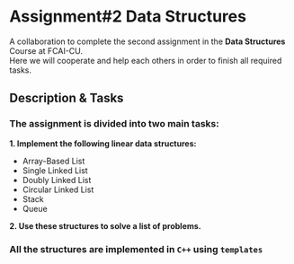 # Assignment#2 Data Structures
A collaboration to complete the second assignment in the **Data Structures** Course at FCAI-CU.\
Here we will cooperate and help each others in order to finish all required tasks.

## Description & Tasks
### The assignment is divided into two main tasks:

**1. Implement the following linear data structures:**

- Array-Based List
- Single Linked List
- Doubly Linked List
- Circular Linked List
- Stack
- Queue

**2. Use these structures to solve a list of problems.**

### All the structures are implemented in `C++` using `templates`
